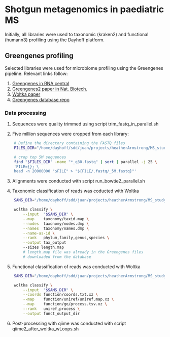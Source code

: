 # Shotgun metagenomics in paediatric MS 

Initially, all libraries were used to taxonomic (kraken2) and functional (humann3) profiling using the Dayhoff platform.

## Greengenes profiling

Selected libraries were used for microbiome profiling using the Greengenes pipeline. Relevant links follow:

1. [Greengenes in RNA central](https://rnacentral.org/expert-database/greengenes)
2. [Greengenes2 paper in Nat. Biotech.](https://www.nature.com/articles/s41587-023-01845-1)
3. [Woltka paper](https://journals.asm.org/doi/10.1128/msystems.00167-22)
4. [Greengenes database repo](https://ftp.microbio.me/greengenes_release/current/)

### Data processing

1. Sequences were quality trimmed using script trim_fastq_in_parallel.sh

2. Five million sequences were cropped from each library:

```bash
	# Define the directory containing the FASTQ files
	FILES_DIR="/home/dayhoff/sdd/juan/projects/heatherArmstrong/MS_study/samples"

	# crop top 5M sequences
	find "$FILES_DIR" -name "*_q30.fastq" | sort | parallel -j 25 \
	'FILE={}; \
	head -n 20000000 "$FILE" > "${FILE/.fastq/_5M.fastq}"'	
```

3. Alignments were conducted with script run_bowtie2_parallel.sh

4. Taxonomic classification of reads was coducted with Woltka

```bash
	SAMS_DIR="/home/dayhoff/sdd/juan/projects/heatherArmstrong/MS_study/samples/working_data_5M/aligned_sam_files"

	woltka classify \
		--input  "$SAMS_DIR" \
		--map    taxonomy/taxid.map \
		--nodes  taxonomy/nodes.dmp \
		--names  taxonomy/names.dmp \
		--name-as-id \
		--rank   phylum,family,genus,species \
		--output tax_output
		--sizes length.map
		# length.map file was already in the Greengenes files
		# downloaded from the database
```

5. Functional classification of reads was conducted with Woltka

```bash
	SAMS_DIR="/home/dayhoff/sdd/juan/projects/heatherArmstrong/MS_study/samples/working_data_5M/aligned_sam_files"

	woltka classify \
		--input  "$SAMS_DIR" \
		--coords function/coords.txt.xz \
		--map    function/uniref/uniref.map.xz \
		--map    function/go/process.tsv.xz \
		--rank   uniref,process \
		--output funct_output_dir

```

6. Post-processing with qiime was conducted with script qiime2_after_woltka_wLoops.sh
